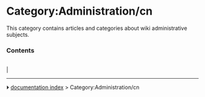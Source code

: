 # Category:Administration/cn
This category contains articles and categories about wiki administrative subjects.

### Contents

|     |     |     |
| --- | --- | --- |
|



---
⏵ [documentation index](../README.md) > Category:Administration/cn
